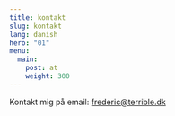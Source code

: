 ```yaml
---
title: kontakt
slug: kontakt
lang: danish
hero: "01"
menu:
  main:
    post: at
    weight: 300
---
```



Kontakt mig på email: frederic@terrible.dk
